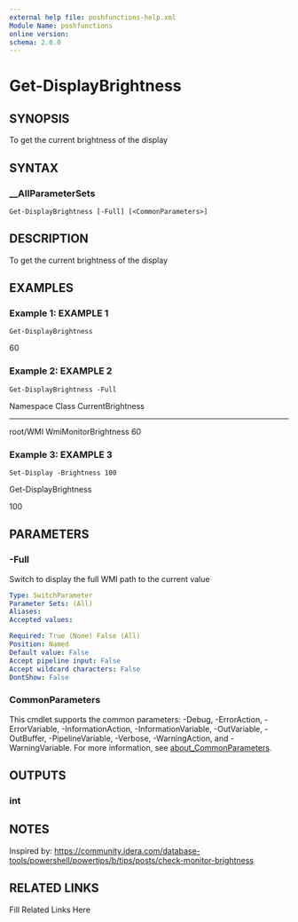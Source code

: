 ```yaml
---
external help file: poshfunctions-help.xml
Module Name: poshfunctions
online version: 
schema: 2.0.0
---
```


# Get-DisplayBrightness

## SYNOPSIS

To get the current brightness of the display

## SYNTAX

### __AllParameterSets

```
Get-DisplayBrightness [-Full] [<CommonParameters>]
```

## DESCRIPTION

To get the current brightness of the display


## EXAMPLES

### Example 1: EXAMPLE 1

```
Get-DisplayBrightness
```

60





### Example 2: EXAMPLE 2

```
Get-DisplayBrightness -Full
```

Namespace Class                CurrentBrightness
--------- -----                -----------------
root/WMI  WmiMonitorBrightness                60





### Example 3: EXAMPLE 3

```
Set-Display -Brightness 100
```

Get-DisplayBrightness

100






## PARAMETERS

### -Full

Switch to display the full WMI path to the current value

```yaml
Type: SwitchParameter
Parameter Sets: (All)
Aliases: 
Accepted values: 

Required: True (None) False (All)
Position: Named
Default value: False
Accept pipeline input: False
Accept wildcard characters: False
DontShow: False
```


### CommonParameters

This cmdlet supports the common parameters: -Debug, -ErrorAction, -ErrorVariable, -InformationAction, -InformationVariable, -OutVariable, -OutBuffer, -PipelineVariable, -Verbose, -WarningAction, and -WarningVariable. For more information, see [about_CommonParameters](http://go.microsoft.com/fwlink/?LinkID=113216).

## OUTPUTS

### int


## NOTES

Inspired by: https://community.idera.com/database-tools/powershell/powertips/b/tips/posts/check-monitor-brightness


## RELATED LINKS

Fill Related Links Here

